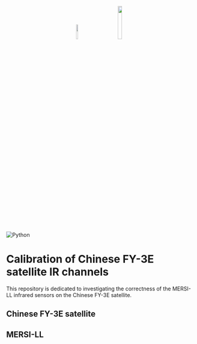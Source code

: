 <p align="center">
  <img width=10% src="https://www.nsmc.org.cn/nsmc/pic/en-logo.png"> 
  &nbsp &nbsp &nbsp &nbsp &nbsp &nbsp 
  <img width=15% src="https://www.jma.go.jp/jma/jma_top/image/logo.gif">
</p>

![Python](https://img.shields.io/badge/python-v3.10+-blue.svg)

# Calibration of Chinese FY-3E satellite IR channels
This repository is dedicated to investigating the correctness of the MERSI-LL infrared sensors on the Chinese FY-3E satellite.

## Chinese FY-3E satellite

## MERSI-LL

